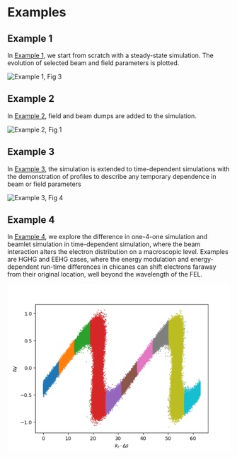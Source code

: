 # Examples
## Example 1
In [Example 1](Example1-SteadyState/), we start from scratch with a steady-state simulation. The evolution of selected beam and field parameters is plotted. 

![Example 1, Fig 3](Example1-SteadyState/Plots/Figure_3.png)

## Example 2
In [Example 2](Example2-Dumps/), field and beam dumps are added to the simulation.

![Example 2, Fig 1](Example2-Dumps/Plots/Figure_1.png)

## Example 3
In [Example 3](Example3-TimeDependent/), the simulation is extended to time-dependent simulations with the demonstration of profiles to describe any temporary dependence in beam or field parameters

![Example 3, Fig 4](Example3-TimeDependent/Plots/Figure_4.png)

## Example 4
In [Example 4](Example4-HGHG/), we explore the difference in one-4-one simulation and beamlet simulation in time-dependent simulation, where the beam interaction alters the electron distribution on a macroscopic level.
Examples are HGHG and EEHG cases, where the energy modulation and energy-dependent run-time differences in chicanes can shift electrons faraway from their original location, well beyond the wavelength of the FEL.

![Example 4, Fig 2](Example4-HGHG/Plots/Figure_2.png)